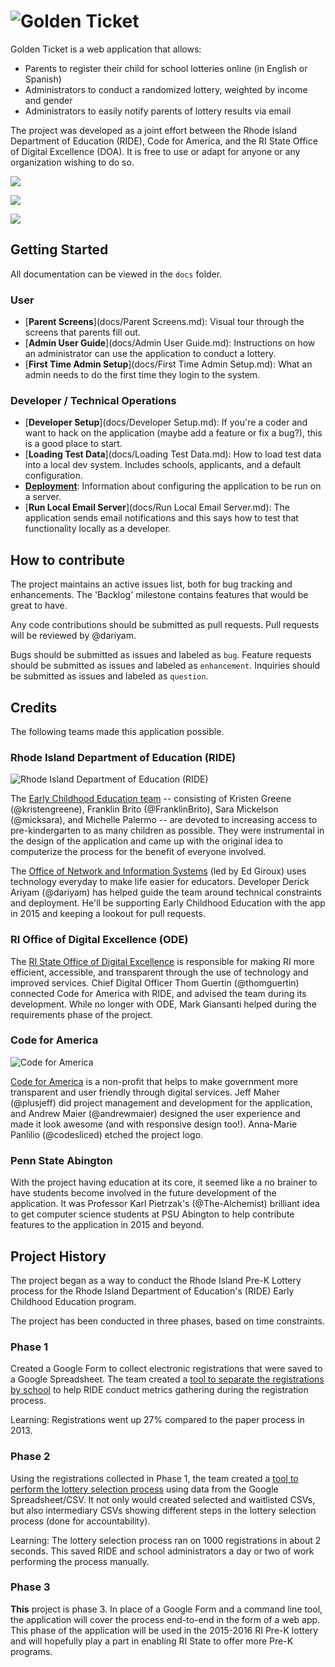 # ![Golden Ticket](docs/img/golden-ticket.png)

Golden Ticket is a web application that allows:

- Parents to register their child for school lotteries online (in English or Spanish)
- Administrators to conduct a randomized lottery, weighted by income and gender
- Administrators to easily notify parents of lottery results via email

The project was developed as a joint effort between the Rhode Island Department of Education (RIDE), Code for America, and the RI State Office of Digital Excellence (DOA). It is free to use or adapt for anyone or any organization wishing to do so.

![](docs/img/student_info_screen.png)

![](docs/img/view_applicants_screen.png)

![](docs/img/mobile_screen.png)

## Getting Started

All documentation can be viewed in the `docs` folder.

### User

- [**Parent Screens**](docs/Parent Screens.md): Visual tour through the screens that parents fill out.
- [**Admin User Guide**](docs/Admin User Guide.md): Instructions on how an administrator can use the application to conduct a lottery.
- [**First Time Admin Setup**](docs/First Time Admin Setup.md): What an admin needs to do the first time they login to the system. 

### Developer / Technical Operations

- [**Developer Setup**](docs/Developer Setup.md): If you're a coder and want to hack on the application (maybe add a feature or fix a bug?), this is a good place to start.
- [**Loading Test Data**](docs/Loading Test Data.md): How to load test data into a local dev system. Includes schools, applicants, and a default configuration.
- [**Deployment**](docs/Deployment.md): Information about configuring the application to be run on a server.
- [**Run Local Email Server**](docs/Run Local Email Server.md): The application sends email notifications and this says how to test that functionality locally as a developer.

## How to contribute

The project maintains an active issues list, both for bug tracking and enhancements. The 'Backlog' milestone contains features that would be great to have.

Any code contributions should be submitted as pull requests. Pull requests will be reviewed by @dariyam. 

Bugs should be submitted as issues and labeled as `bug`. Feature requests should be submitted as issues and labeled as `enhancement`. Inquiries should be submitted as issues and labeled as `question`.

## Credits

The following teams made this application possible.

### Rhode Island Department of Education (RIDE)

![Rhode Island Department of Education (RIDE)](docs/img/ride.png)

The [Early Childhood Education team](http://www.ride.ri.gov/InstructionAssessment/EarlyChildhoodEducation.aspx) -- consisting of Kristen Greene (@kristengreene), Franklin Brito (@FranklinBrito), Sara Mickelson (@micksara), and Michelle Palermo -- are devoted to increasing access to pre-kindergarten to as many children as possible. They were instrumental in the design of the application and came up with the original idea to computerize the process for the benefit of everyone involved.

The [Office of Network and Information Systems](http://www.ride.ri.gov/InsideRIDE/RIDEOffices/NetworkInformationSystems.aspx) (led by Ed Giroux) uses technology everyday to make life easier for educators. Developer Derick Ariyam (@dariyam) has helped guide the team around technical constraints and deployment. He'll be supporting Early Childhood Education with the app in 2015 and keeping a lookout for pull requests.

### RI Office of Digital Excellence (ODE)

The [RI State Office of Digital Excellence](https://twitter.com/ri_ode) is responsible for making RI more efficient, accessible, and transparent through the use of technology and improved services. Chief Digital Officer Thom Guertin (@thomguertin) connected Code for America with RIDE, and advised the team during its development. While no longer with ODE, Mark Giansanti helped during the requirements phase of the project.

### Code for America

![Code for America](docs/img/cfa_fellowship.png)

[Code for America](http://www.codeforamerica.org) is a non-profit that helps to make government more transparent and user friendly through digital services. Jeff Maher (@plusjeff) did project management and development for the application, and Andrew Maier (@andrewmaier) designed the user experience and made it look awesome (and with responsive design too!). Anna-Marie Panlilio (@codesliced) etched the project logo.

### Penn State Abington

With the project having education at its core, it seemed like a no brainer to have students become involved in the future development of the application. It was  Professor Karl Pietrzak's (@The-Alchemist) brilliant idea to get computer science students at PSU Abington to help contribute features to the application in 2015 and beyond.

## Project History

The project began as a way to conduct the Rhode Island Pre-K Lottery process for the Rhode Island Department of Education's (RIDE) Early Childhood Education program.

The project has been conducted in three phases, based on time constraints.

### Phase 1

Created a Google Form to collect electronic registrations that were saved to a Google Spreadsheet. The team created a [tool to separate the registrations by school](http://github.com/codeforamerica/golden-ticket-splitter) to help RIDE conduct metrics gathering during the registration process.

Learning: Registrations went up 27% compared to the paper process in 2013.

### Phase 2

Using the registrations collected in Phase 1, the team created a [tool to perform the lottery selection process](http://github.com/codeforamerica/golden-ticket-console) using data from the Google Spreadsheet/CSV. It not only would created selected and waitlisted CSVs, but also intermediary CSVs showing different steps in the lottery selection process (done for accountability).

Learning: The lottery selection process ran on 1000 registrations in about 2 seconds. This saved RIDE and school administrators a day or two of work performing the process manually.

### Phase 3

**This** project is phase 3. In place of a Google Form and a command line tool, the application will cover the process end-to-end in the form of a web app. This phase of the application will be used in the 2015-2016 RI Pre-K lottery and will hopefully play a part in enabling RI State to offer more Pre-K programs.
